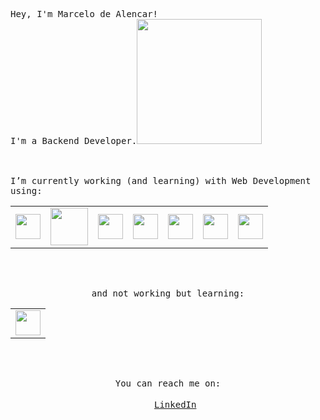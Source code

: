 <p>
  <samp>Hey, I'm Marcelo de Alencar!<br>
    I'm a Backend Developer.</samp><img src="https://media4.giphy.com/media/hftFT911INdgk/giphy.gif?cid=ecf05e47a4z03gvd2njrno6g0aq3zyqtua8uzkr4xej6ynwr&rid=giphy.gif" width="200" height="200" />
</p>
<p>
  <br>
  <br>
  <samp>I’m currently working (and learning) with Web Development using:</samp>
  <br>
</p>

<table>
  <tbody>
    <tr>
      <td align="center">
        <img src="https://cdn.svgporn.com/logos/ruby.svg" width="40" heigth="40">
      </td>
      <td align="center">
        <img src="https://cdn.svgporn.com/logos/rails.svg" width="60" heigth="50">
      </td>
      <td align="center">
        <img src="https://cdn.svgporn.com/logos/postgresql.svg" width="40" heigth="40">
      </td>
      <td align="center">
        <img src="https://cdn.svgporn.com/logos/sentry-icon.svg" width="40" heigth="40">
      </td>
      <td align="center">
        <img src="https://cdn.svgporn.com/logos/heroku-icon.svg" width="40" heigth="40">
      </td>
      <td align="center">
        <img src="https://cdn.svgporn.com/logos/javascript.svg" width="40" heigth="40">
      </td>
      <td align="center">
        <img src="https://cdn.svgporn.com/logos/react.svg" width="40" heigth="40">
      </td>
    </tr>
  </tbody>
</table>

<br>
<br>

<p align="center">
  <samp>and not working but learning:</samp>
</p>

<table>
  <tbody>
    <tr>
      <td align="center">
        <img src="https://cdn.svgporn.com/logos/nodejs-icon.svg" width="40" heigth="40">
      </td>
    </tr>
  </tbody>
</table>

<br>
<br>

<p align="center">
  <samp>You can reach me on:<br><br>
    <img src="https://cdn.worldvectorlogo.com/logos/linkedin-icon-2.svg" widht="15" height="15"> <a href="https://www.linkedin.com/in/dealencarmarcelo/">LinkedIn</a> 
  <samp>
  
</p>
